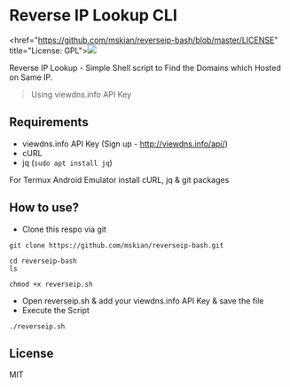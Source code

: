 # Reverse IP Lookup CLI

<href="https://github.com/mskian/reverseip-bash/blob/master/LICENSE" title="License: GPL"><img src="https://img.shields.io/badge/License-MIT-orange.svg"></a>

Reverse IP Lookup - Simple Shell script to Find the Domains which Hosted on Same IP.

> Using viewdns.info API Key
 
## Requirements

- viewdns.info API Key (Sign up - http://viewdns.info/api/)
- cURL
- jq (`sudo apt install jq`)

For Termux Android Emulator install cURL, jq & git packages

## How to use?

- Clone this respo via git

```
git clone https://github.com/mskian/reverseip-bash.git
```

```
cd reverseip-bash
ls
```

```
chmod +x reverseip.sh
```

- Open reverseip.sh & add your viewdns.info API Key & save the file
- Execute the Script

```
./reverseip.sh
```

## License

MIT


